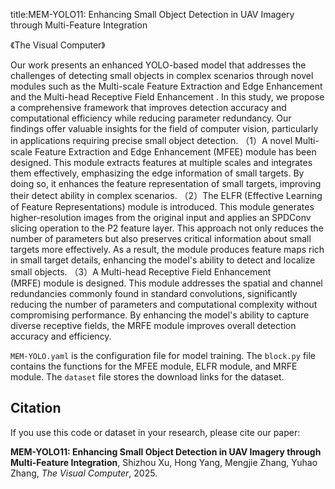 title:MEM-YOLO11: Enhancing Small Object Detection in UAV Imagery through Multi-Feature Integration

《The Visual Computer》

Our work presents an enhanced YOLO-based model that addresses the challenges of detecting small objects in complex scenarios through novel modules such as the Multi-scale Feature Extraction and Edge Enhancement and the Multi-head Receptive Field Enhancement .
In this study, we propose a comprehensive framework that improves detection accuracy and computational efficiency while reducing parameter redundancy. Our findings offer valuable insights for the field of computer vision, particularly in applications requiring precise small object detection.
（1）A novel Multi-scale Feature Extraction and Edge Enhancement (MFEE) module has been designed. This module extracts features at multiple scales and integrates them effectively, emphasizing the edge information of small targets. By doing so, it enhances the feature representation of small targets, improving their detect ability in complex scenarios.
（2）The ELFR (Effective Learning of Feature Representations) module is introduced. This module generates higher-resolution images from the original input and applies an SPDConv slicing operation to the P2 feature layer. This approach not only reduces the number of parameters but also preserves critical information about small targets more effectively. As a result, the module produces feature maps rich in small target details, enhancing the model's ability to detect and localize small objects.
（3）A Multi-head Receptive Field Enhancement (MRFE) module is designed. This module addresses the spatial and channel redundancies commonly found in standard convolutions, significantly reducing the number of parameters and computational complexity without compromising performance. By enhancing the model's ability to capture diverse receptive fields, the MRFE module improves overall detection accuracy and efficiency.


`MEM-YOLO.yaml` is the configuration file for model training. The `block.py` file contains the functions for the MFEE module, ELFR module, and MRFE module. The `dataset` file stores the download links for the dataset.



## Citation
If you use this code or dataset in your research, please cite our paper:

**MEM-YOLO11: Enhancing Small Object Detection in UAV Imagery through Multi-Feature Integration**, Shizhou Xu, Hong Yang, Mengjie Zhang, Yuhao Zhang, *The Visual Computer*, 2025.  

